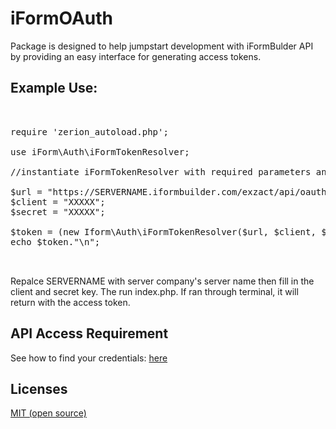 # iFormOAuth

<p>Package is designed to help jumpstart development with iFormBulder API by providing an easy interface for generating access tokens.</p> 

<h2>Example Use:</h2>


<pre>


require 'zerion_autoload.php';

use iForm\Auth\iFormTokenResolver;

//instantiate iFormTokenResolver with required parameters and call getToken() method

$url = "https://SERVERNAME.iformbuilder.com/exzact/api/oauth/token";
$client = "XXXXX";
$secret = "XXXXX";

$token = (new Iform\Auth\iFormTokenResolver($url, $client, $secret))->getToken();
echo $token."\n";


</pre>

Repalce SERVERNAME with server company's server name then fill in the client and secret key.  The run index.php.   If ran through terminal, it will return with the access token.

<h2>API Access Requirement</h2>

<p>See how to find your credentials: <a href="https://iformbuilder.zendesk.com/hc/en-us/articles/201702900-What-are-the-API-Apps-Start-Here-">here</a></p>

<h2>Licenses</h2>
<a href="http://opensource.org/licenses/MIT">MIT (open source)</a>
